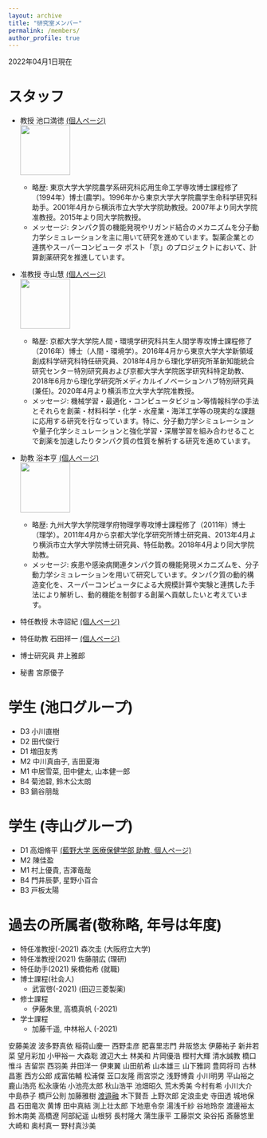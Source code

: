 ```yaml
---
layout: archive
title: "研究室メンバー"
permalink: /members/
author_profile: true
---
```


2022年04月1日現在  

# スタッフ
- 教授 池口満徳 [(個人ページ)](http://www.tsurumi.yokohama-cu.ac.jp/bioinfo/self_introduction/Ikeguchi/index.html)<br>
<img src="https://github.com/ycu-iil/testpage.github.io/blob/master/images/ikeguchi.jpg?raw=true" width="100"><br>
   - 略歴: 東京大学大学院農学系研究科応用生命工学専攻博士課程修了（1994年）博士(農学)。1996年から東京大学大学院農学生命科学研究科助手。2001年4月から横浜市立大学大学院助教授。2007年より同大学院准教授。2015年より同大学院教授。
   - メッセージ: タンパク質の機能発現やリガンド結合のメカニズムを分子動力学シミュレーションを主に用いて研究を進めています。製薬企業との連携やスーパーコンピュータ ポスト「京」のプロジェクトにおいて、計算創薬研究を推進しています。

- 准教授 寺山慧 [(個人ページ)](https://sites.google.com/site/terayamaweb)<br>
<img src="https://github.com/ycu-iil/testpage.github.io/blob/master/images/terayama.jpg?raw=true" width="100"><br>
   - 略歴: 京都大学大学院人間・環境学研究科共生人間学専攻博士課程修了（2016年）博士（人間・環境学）。2016年4月から東京大学大学新領域創成科学研究科特任研究員、2018年4月から理化学研究所革新知能統合研究センター特別研究員および京都大学大学院医学研究科特定助教、2018年6月から理化学研究所メディカルイノベーションハブ特別研究員(兼任)。2020年4月より横浜市立大学大学院准教授。
   - メッセージ: 機械学習・最適化・コンピュータビジョン等情報科学の手法とそれらを創薬・材料科学・化学・水産業・海洋工学等の現実的な課題に応用する研究を行なっています。特に、分子動力学シミュレーションや量子化学シミュレーションと強化学習・深層学習を組み合わせることで創薬を加速したりタンパク質の性質を解析する研究を進めています。

- 助教 浴本亨 [(個人ページ)](https://researchmap.jp/toru_ekimoto)<br>
<img src="https://github.com/ycu-iil/testpage.github.io/blob/master/images/ekimoto.jpg?raw=true" width="100"><br>
   - 略歴: 九州大学大学院理学府物理学専攻博士課程修了（2011年）博士（理学）。2011年4月から京都大学化学研究所博士研究員、2013年4月より横浜市立大学大学院博士研究員、特任助教。2018年4月より同大学院助教。
   - メッセージ: 疾患や感染病関連タンパク質の機能発現メカニズムを、分子動力学シミュレーションを用いて研究しています。タンパク質の動的構造変化を、スーパーコンピュータによる大規模計算や実験と連携した手法により解析し、動的機能を制御する創薬へ貢献したいと考えています。

- 特任教授 木寺詔紀 [(個人ページ)](http://www.tsurumi.yokohama-cu.ac.jp/bioinfo/self_introduction/Kidera/index.html)
- 特任助教 石田祥一 [(個人ページ)](https://sishida21.github.io/about/)
- 博士研究員 井上雅郎
- 秘書 宮原優子

# 学生 (池口グループ)
- D3 小川直樹
- D2 田代俊行
- D1 増田友秀 
- M2 中川真由子, 吉田夏海
- M1 中居雪菜, 田中健太, 山本健一郎
- B4 菊池碧, 鈴木公太朗
- B3 鍋谷朋哉

# 学生 (寺山グループ)
- D1 高畑脩平 [(藍野大学 医療保健学部 助教, 個人ページ)](https://researchmap.jp/takahatashuhei)
- M2 陳佳盈
- M1 村上優貴, 吉澤竜哉
- B4 門井辰夢, 星野小百合
- B3 戸板太陽

# 過去の所属者(敬称略, 年号は年度)
- 特任准教授(-2021) 森次圭 (大阪府立大学)
- 特任准教授(2021) 佐藤朋広 (理研)
- 特任助手(2021) 柴橋佑希 (就職)
- 博士課程(社会人)
   - 武富啓(-2021) (田辺三菱製薬) 
- 修士課程 
   - 伊藤朱里, 高橋真帆 (-2021)
- 学士課程
   - 加藤千遥, 中林裕人 (-2021)


安藤美波	波多野真依	稲荷山慶一	西野圭彦	肥喜里志門
井阪悠太	伊藤祐子	新井若菜	望月彩加	小甲裕一
大森聡	渡辺大土	林美和	片岡優浩	樫村大輝
清水誠教	橋口惟斗	吉留崇	西羽美	井田洋一
伊東翼	山田航希	山本雄三	山下雅詞	豊岡将司
古林昌憲	西方公郎	成富佑輔	松浦傑	苙口友隆
雨宮崇之	浅野博貴	小川明男	平山裕之	鹿山浩亮
松永康佑	小池亮太郎	秋山浩平	池畑昭久	荒木秀美
今村有希	小川大介	中島恭子	橋戸公則	加藤雅樹
[渡邉融](http://www.tsurumi.yokohama-cu.ac.jp/bioinfo/self_introduction/tohru/index.html)	木下賢吾	上野次郎	定浪圭史	寺田透
城地保昌	石田竜次	黄博	田中真結	渕上壮太郎
下地恵令奈	湯浅千紗	谷地玲奈	渡邊裕太	鈴木南美
高橋遼	阿部紀遥	山根努	長村隆大	蒲生康平
工藤崇文	染谷拓	斎藤悠里	大崎和	奥村真一
野村真沙美
